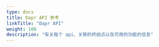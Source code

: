 ```yaml
---
type: docs
title: Dapr API 参考
linkTitle: "Dapr API"
weight: 100
description: "有关每个 api、关联的终结点以及可用的功能的信息"
---
```


